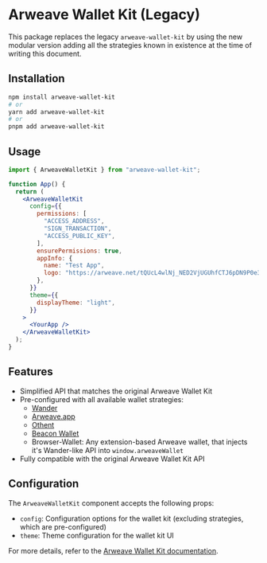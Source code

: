 # Arweave Wallet Kit (Legacy)

This package replaces the legacy `arweave-wallet-kit` by using the new modular version
adding all the strategies known in existence at the time of writing this document.

## Installation

```bash
npm install arweave-wallet-kit
# or
yarn add arweave-wallet-kit
# or
pnpm add arweave-wallet-kit
```

## Usage

```jsx
import { ArweaveWalletKit } from "arweave-wallet-kit";

function App() {
  return (
    <ArweaveWalletKit
      config={{
        permissions: [
          "ACCESS_ADDRESS",
          "SIGN_TRANSACTION",
          "ACCESS_PUBLIC_KEY",
        ],
        ensurePermissions: true,
        appInfo: {
          name: "Test App",
          logo: "https://arweave.net/tQUcL4wlNj_NED2VjUGUhfCTJ6pDN9P0e3CbnHo3vUE",
        },
      }}
      theme={{
        displayTheme: "light",
      }}
    >
      <YourApp />
    </ArweaveWalletKit>
  );
}
```

## Features

- Simplified API that matches the original Arweave Wallet Kit
- Pre-configured with all available wallet strategies:
  - [Wander](https://wander.app)
  - [Arweave.app](https://arweave.app)
  - [Othent](https://othent.io)
  - [Beacon Wallet](https://beaconwallet.app)
  - Browser-Wallet: Any extension-based Arweave wallet, that injects it's Wander-like API into `window.arweaveWallet`
- Fully compatible with the original Arweave Wallet Kit API

## Configuration

The `ArweaveWalletKit` component accepts the following props:

- `config`: Configuration options for the wallet kit (excluding strategies, which are pre-configured)
- `theme`: Theme configuration for the wallet kit UI

For more details, refer to the [Arweave Wallet Kit documentation](https://docs.arweavekit.com/arweave-wallet-kit/introduction).
